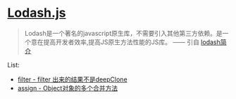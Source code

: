 # [Lodash.js](https://lodash.com/docs/)

> Lodash是一个著名的javascript原生库，不需要引入其他第三方依赖。是一个意在提高开发者效率,提高JS原生方法性能的JS库。
    —— 引自 [lodash简介](http://blog.yuansc.com/2015/09/02/lodash%E7%AE%80%E4%BB%8B/)


List:   

- [filter - filter 出来的结果不是deepClone](filter.md)
- [assign - Object对象的多个合并方法](assign.md)